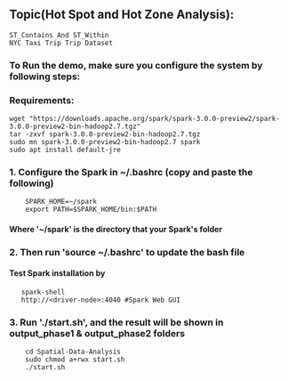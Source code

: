 ## Topic(Hot Spot and Hot Zone Analysis):  

    ST_Contains And ST_Within  
    NYC Taxi Trip Trip Dataset

### To Run the demo, make sure you configure the system by following steps:

### Requirements:
    wget "https://downloads.apache.org/spark/spark-3.0.0-preview2/spark-3.0.0-preview2-bin-hadoop2.7.tgz"
    tar -zxvf spark-3.0.0-preview2-bin-hadoop2.7.tgz
    sudo mn spark-3.0.0-preview2-bin-hadoop2.7 spark
    sudo apt install default-jre
    
### 1. Configure the Spark in ~/.bashrc (copy and paste the following)
        SPARK_HOME=~/spark
        export PATH=$SPARK_HOME/bin:$PATH

#### Where '~/spark' is the directory that your Spark's folder

### 2. Then run 'source ~/.bashrc' to update the bash file

#### Test Spark installation by 
       spark-shell
       http://<driver-node>:4040 #Spark Web GUI

### 3. Run './start.sh', and the result will be shown in output_phase1 & output_phase2 folders
        cd Spatial-Data-Analysis
        sudo chmod a+rwx start.sh
        ./start.sh
